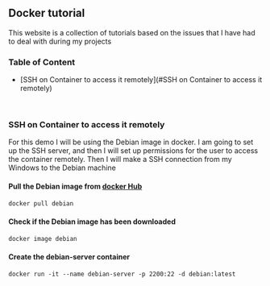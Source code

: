 ## Docker tutorial

This website is a collection of tutorials based on the issues that I have had to deal with during my projects

### Table of Content
- [SSH on Container to access it remotely](#SSH on Container to access it remotely)

<br />

### SSH on Container to access it remotely

For this demo I will be using the Debian image in docker. I am going to set up the SSH server, and then I will set up 
permissions for the user to access the container remotely. Then I will make a SSH connection from my Windows to the 
Debian machine



#### Pull the Debian image from [docker Hub](https://hub.docker.com/_/debian)
```markdown
docker pull debian
```


#### Check if the Debian image has been downloaded
```markdown
docker image debian
```

#### Create the debian-server container
```markdown
docker run -it --name debian-server -p 2200:22 -d debian:latest
```

